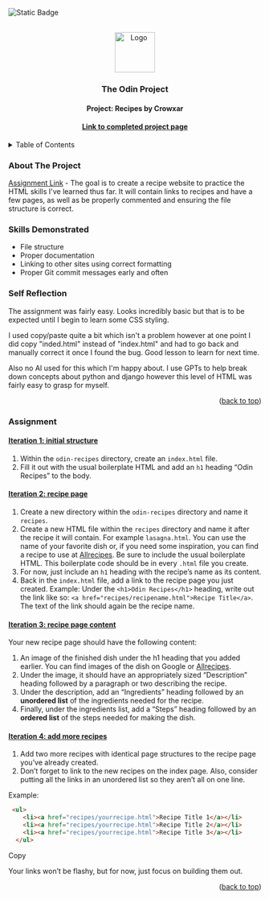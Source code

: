<a id="readme-top"></a>

<!-- highlight the correct badge and ctrl+/ to uncomment -->

<!-- ![Static Badge](https://img.shields.io/badge/Progress-Not%20Started%20Yet-grey?style=for-the-badge&labelColor=E2B166) -->

<!-- ![Static Badge](https://img.shields.io/badge/Progress-Started-yellow?style=for-the-badge&labelColor=E2B166) -->

![Static Badge](https://img.shields.io/badge/Progress-Complete-green?style=for-the-badge&labelColor=E2B166)


<!-- PROJECT LOGO -->
<br />
<div align="center">
  <a href="https://www.theodinproject.com/">
    <img src="https://www.theodinproject.com/mstile-310x310.png" alt="Logo" width="80" height="80">
  </a>

  <h3 align="center">The Odin Project</h3>
  <h4 align="center">Project: Recipes by Crowxar</h4>
  <h4 align="center"><a href="https://crowxar.github.io/odin-recipes/index.html">Link to completed project page</a>
</div>

<!-- TABLE OF CONTENTS -->
<details>
  <summary>Table of Contents</summary>
  <ol>
    <li> <a href="#about-the-project">About The Project</a></li>
    <li> <a href="#skills-demonstrated">Skills Demonstrated</a></li>
    <li><a href="#self-reflection">Self Reflection</a></li>
    <li><a href="#assignment">Assignment Details</a></li>
  </ol>
</details>


<!-- About the Project -->
### About The Project
<a href="https://www.theodinproject.com/lessons/foundations-recipes">Assignment Link</a> - The goal is to create a recipe website to practice the HTML skills I've learned thus far. It will contain links to recipes and have a few pages, as well as be properly commented and ensuring the file structure is correct.


<!-- Skills Demonstrated -->
### Skills Demonstrated
- File structure
- Proper documentation
- Linking to other sites using correct formatting
- Proper Git commit messages early and often

<!-- Self Reflection -->
### Self Reflection
The assignment was fairly easy. Looks incredibly basic but that is to be expected until I begin to learn some CSS styling.

I used copy/paste quite a bit which isn't a problem however at one point I did copy "inded.html" instead of "index.html" and had to go back and manually correct it once I found the bug. Good lesson to learn for next time. 

Also no AI used for this which I'm happy about. I use GPTs to help break down concepts about python and django however this level of HTML was fairly easy to grasp for myself.

<p align="right">(<a href="#readme-top">back to top</a>)</p>

<!-- Assignment -->
### Assignment

#### [Iteration 1: initial structure](https://www.theodinproject.com/lessons/foundations-recipes#iteration-1-initial-structure)

1. Within the `odin-recipes` directory, create an `index.html` file.
2. Fill it out with the usual boilerplate HTML and add an `h1` heading “Odin Recipes” to the body.

#### [Iteration 2: recipe page](https://www.theodinproject.com/lessons/foundations-recipes#iteration-2-recipe-page)

1. Create a new directory within the `odin-recipes` directory and name it `recipes`.
2. Create a new HTML file within the `recipes` directory and name it after the recipe it will contain. For example `lasagna.html`. You can use the name of your favorite dish or, if you need some inspiration, you can find a recipe to use at [Allrecipes](https://www.allrecipes.com/). Be sure to include the usual boilerplate HTML. This boilerplate code should be in every `.html` file you create.
3. For now, just include an `h1` heading with the recipe’s name as its content.
4. Back in the `index.html` file, add a link to the recipe page you just created. Example: Under the `<h1>Odin Recipes</h1>` heading, write out the link like so: `<a href="recipes/recipename.html">Recipe Title</a>`. The text of the link should again be the recipe name.

#### [Iteration 3: recipe page content](https://www.theodinproject.com/lessons/foundations-recipes#iteration-3-recipe-page-content)

Your new recipe page should have the following content:

1. An image of the finished dish under the h1 heading that you added earlier. You can find images of the dish on Google or [Allrecipes](https://www.allrecipes.com/).
2. Under the image, it should have an appropriately sized “Description” heading followed by a paragraph or two describing the recipe.
3. Under the description, add an “Ingredients” heading followed by an **unordered list** of the ingredients needed for the recipe.
4. Finally, under the ingredients list, add a “Steps” heading followed by an **ordered list** of the steps needed for making the dish.

#### [Iteration 4: add more recipes](https://www.theodinproject.com/lessons/foundations-recipes#iteration-4-add-more-recipes)

1. Add two more recipes with identical page structures to the recipe page you’ve already created.
2. Don’t forget to link to the new recipes on the index page. Also, consider putting all the links in an unordered list so they aren’t all on one line.

Example:

```html
 <ul>
    <li><a href="recipes/yourrecipe.html">Recipe Title 1</a></li>
    <li><a href="recipes/yourrecipe.html">Recipe Title 2</a></li>
    <li><a href="recipes/yourrecipe.html">Recipe Title 3</a></li>
  </ul>
```

Copy

Your links won’t be flashy, but for now, just focus on building them out.


<p align="right">(<a href="#readme-top">back to top</a>)</p>
